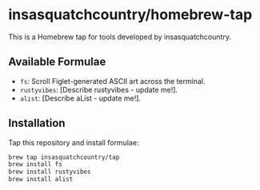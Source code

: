 # insasquatchcountry/homebrew-tap

This is a Homebrew tap for tools developed by insasquatchcountry.

## Available Formulae
- `fs`: Scroll Figlet-generated ASCII art across the terminal.
- `rustyvibes`: [Describe rustyvibes - update me!].
- `alist`: [Describe aList - update me!].

## Installation
Tap this repository and install formulae:
```bash
brew tap insasquatchcountry/tap
brew install fs
brew install rustyvibes
brew install alist
